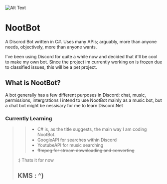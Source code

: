 ![Alt Text](https://github.com/SMIC-ComputerClub/NootBot/blob/master/nootbot.png)

# NootBot
A Discrod Bot written in C#. Uses many APIs; arguably, more than anyone needs, objectively, more than anyone wants.

I've been using Discord for quite a while now and decided that it'll be cool to make my own bot.
Since the project im currently working on is frozen due to classified issues, this will be a pet project.


What is NootBot?
---------------------
A bot generally has a few different purposes in Discord: chat, music, permissions, intergrations
I intend to use NootBot mainly as a music bot, but a chat bot might be nessisary for me to learn Discord.Net

### Currently Learning 

> > + C# is, as the title suggests, the main way I am coding NootBot.
> > + GoogleAPI for searches within Discord
> > + YoutubeAPI for music searching
> > + ~~ffmpeg for stream downloading and converting~~
> 
> :) Thats it for now
>
> ## KMS : ^)
